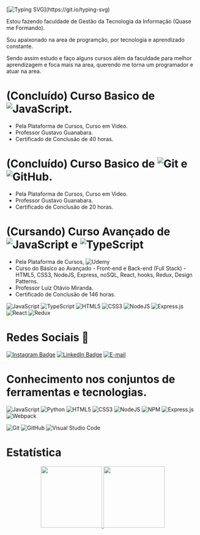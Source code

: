 
[![Typing SVG](https://readme-typing-svg.herokuapp.com/?color=rgb(139,0,0)&size=32&center=true&vCenter=true&width=1000&lines=OLÁ,+BEM+VINDOS+AO+MEU+PERFIL!;+ME+CHAMO+YAN+WALLAS+E+MORO+EM+GOIÂNIA-GO;TENHO+25+ANOS+E+ESTOU+EM+BUSCA+DE+OPORTUNIDADES!)](https://git.io/typing-svg)

Estou fazendo faculdade de Gestão da Tecnologia da Informação (Quase me Formando).

Sou apaixonado na area de programção, por tecnologia e aprendizado constante. 

Sendo assim estudo e faço alguns cursos além da faculdade para melhor aprendizagem e foca mais na area, querendo me torna um programador e atuar na area.



# (Concluído) Curso Basico de ![JavaScript](https://img.shields.io/badge/javascript-%23323330.svg?style=for-the-badge&logo=javascript&logoColor=%23F7DF1E).

- Pela Plataforma de Cursos, Curso em Video.
- Professor Gustavo Guanabara.
- Certificado de Conclusão de 40 horas.


# (Concluído) Curso Basico de ![Git](https://img.shields.io/badge/git-%23F05033.svg?style=for-the-badge&logo=git&logoColor=white)  e  ![GitHub](https://img.shields.io/badge/github-%23121011.svg?style=for-the-badge&logo=github&logoColor=white).

- Pela Plataforma de Cursos, Curso em Video.
- Professor Gustavo Guanabara.
- Certificado de Conclusão de 20 horas.


# (Cursando) Curso Avançado de ![JavaScript](https://img.shields.io/badge/javascript-%23323330.svg?style=for-the-badge&logo=javascript&logoColor=%23F7DF1E)  e  ![TypeScript](https://img.shields.io/badge/typescript-%23007ACC.svg?style=for-the-badge&logo=typescript&logoColor=white)  

- Pela Plataforma de Cursos,  ![Udemy](https://img.shields.io/badge/Udemy-A435F0?style=for-the-badge&logo=Udemy&logoColor=white)
- Curso do Básico ao Avançado - Front-end e Back-end (Full Stack) - HTML5, CSS3, NodeJS, Express, noSQL, React, hooks, Redux, Design Patterns.
- Professor Luiz Otávio Miranda.
- Certificado de Conclusão de 146 horas.

![JavaScript](https://img.shields.io/badge/javascript-%23323330.svg?style=for-the-badge&logo=javascript&logoColor=%23F7DF1E)
![TypeScript](https://img.shields.io/badge/typescript-%23007ACC.svg?style=for-the-badge&logo=typescript&logoColor=white)
![HTML5](https://img.shields.io/badge/html5-%23E34F26.svg?style=for-the-badge&logo=html5&logoColor=white)
![CSS3](https://img.shields.io/badge/css3-%231572B6.svg?style=for-the-badge&logo=css3&logoColor=white)
![NodeJS](https://img.shields.io/badge/node.js-6DA55F?style=for-the-badge&logo=node.js&logoColor=white)
![Express.js](https://img.shields.io/badge/express.js-%23404d59.svg?style=for-the-badge&logo=express&logoColor=%2361DAFB)
![React](https://img.shields.io/badge/react-%2320232a.svg?style=for-the-badge&logo=react&logoColor=%2361DAFB)
![Redux](https://img.shields.io/badge/redux-%23593d88.svg?style=for-the-badge&logo=redux&logoColor=white)

# Redes Sociais <font style="vertical-align: inherit;"><font style="vertical-align: inherit;">📌</font></font>

[![Instagram Badge](https://img.shields.io/badge/Instagram-E4405F?style=for-the-badge&logo=instagram&logoColor=white)](https://www.instagram.com/yanwallas/)
[![LinkedIn Badge](https://img.shields.io/static/v1?style=for-the-badge&message=LinkedIn&color=0A66C2&logo=LinkedIn&logoColor=FFFFFF&label=)](https://www.linkedin.com/in/yan-wallas-4730a2239/)
[![E-mail](https://img.shields.io/badge/-Email-000?style=for-the-badge&logo=microsoft-outlook&logoColor=007BFF)](mailto:yanwallas98@gmail.com)


# Conhecimento nos conjuntos de ferramentas e tecnologias.

![JavaScript](https://img.shields.io/badge/javascript-%23323330.svg?style=for-the-badge&logo=javascript&logoColor=%23F7DF1E)
![Python](https://img.shields.io/badge/python-3670A0?style=for-the-badge&logo=python&logoColor=ffdd54)
![HTML5](https://img.shields.io/badge/html5-%23E34F26.svg?style=for-the-badge&logo=html5&logoColor=white)
![CSS3](https://img.shields.io/badge/css3-%231572B6.svg?style=for-the-badge&logo=css3&logoColor=white)
![NodeJS](https://img.shields.io/badge/node.js-6DA55F?style=for-the-badge&logo=node.js&logoColor=white)
![NPM](https://img.shields.io/badge/NPM-%23CB3837.svg?style=for-the-badge&logo=npm&logoColor=white)
![Express.js](https://img.shields.io/badge/express.js-%23404d59.svg?style=for-the-badge&logo=express&logoColor=%2361DAFB)
![Webpack](https://img.shields.io/badge/webpack-%238DD6F9.svg?style=for-the-badge&logo=webpack&logoColor=black)

![Git](https://img.shields.io/badge/git-%23F05033.svg?style=for-the-badge&logo=git&logoColor=white)
![GitHub](https://img.shields.io/badge/github-%23121011.svg?style=for-the-badge&logo=github&logoColor=white)
![Visual Studio Code](https://img.shields.io/badge/Visual%20Studio%20Code-0078d7.svg?style=for-the-badge&logo=visual-studio-code&logoColor=white)


# Estatística
<p align="center">
  <a href="https://github.com/YanWallas">
    <img height="160em" src="https://github-readme-stats-sigma-five.vercel.app/api?username=YanWallas&show_icons=true&include_all_commits=true&count_private=false&title_color=6954e3&icon_color=ccbb00&text_color=c9d1d9&bg_color=0d1117"/>
    <img height="160em" src="https://github-readme-stats-sigma-five.vercel.app/api/top-langs/?username=YanWallas&layout=compact&langs_count=7&title_color=6954e3&icon_color=ccbb00&text_color=c9d1d9&bg_color=0d1117"/>
  </a>
</p>

